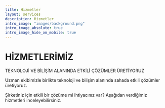 ```yaml
---
title: Hizmetler
layout: services
description: Hizmetler
intro_image: "images/background.png"
intro_image_absolute: true
intro_image_hide_on_mobile: true
---
```


# HİZMETLERİMİZ

TEKNOLOJİ VE BİLİŞİM ALANINDA ETKİLİ ÇÖZÜMLER ÜRETİYORUZ

Uzman ekibimizle birlikte teknoloji ve bilişim alanında sahada etkili çözümler üretiyoruz.

Şirketiniz için etkili bir çözüme mi ihtiyacınız var?
Aşağıdan verdiğimiz hizmetleri inceleyebilirsiniz.
